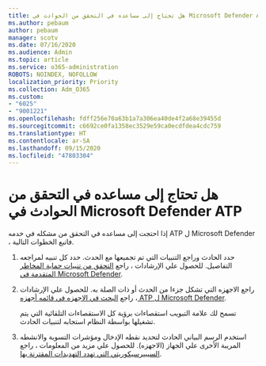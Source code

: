 ```yaml
---
title: هل تحتاج إلى مساعده في التحقق من الحوادث في Microsoft Defender ATP
ms.author: pebaum
author: pebaum
manager: scotv
ms.date: 07/16/2020
ms.audience: Admin
ms.topic: article
ms.service: o365-administration
ROBOTS: NOINDEX, NOFOLLOW
localization_priority: Priority
ms.collection: Adm_O365
ms.custom:
- "6025"
- "9001221"
ms.openlocfilehash: fdff256e70a63b1a7a306ea40de4f2a68e39455d
ms.sourcegitcommit: c6692ce0fa1358ec3529e59ca0ecdfdea4cdc759
ms.translationtype: HT
ms.contentlocale: ar-SA
ms.lasthandoff: 09/15/2020
ms.locfileid: "47803304"
---
```

# <a name="need-help-investigating-incidents-in-microsoft-defender-atp"></a>هل تحتاج إلى مساعده في التحقق من الحوادث في Microsoft Defender ATP

إذا احتجت إلى مساعده في التحقق من مشكله في خدمه ATP ل Microsoft Defender ، فاتبع الخطوات التالية.

1. حدد الحادث وراجع التنبيات التي تم تجميعها مع الحدث. حدد كل تنبيه لمراجعه التفاصيل. للحصول علي الإرشادات ، راجع [التحقق من تنبيات حماية المخاطر المتقدمة في Microsoft Defender](https://docs.microsoft.com/windows/security/threat-protection/microsoft-defender-atp/investigate-alerts).
2. راجع الاجهزه التي تشكل جزءا من الحدث أو ذات الصلة به. للحصول علي الإرشادات ، راجع [البحث في الاجهزه في قائمه أجهزه ATP ل Microsoft Defender](https://docs.microsoft.com/windows/security/threat-protection/microsoft-defender-atp/investigate-machines).<br/>
 
    تسمح لك علامة التبويب استقصاءات برؤية كل الاستقصاءات التلقائية التي يتم تشغيلها بواسطة النظام استجابه لتنبيات الحادث.
3. استخدم الرسم البياني الحادث لتحديد نقطه الإدخال ومؤشرات التسوية والانشطه المريبة الأخرى علي الجهاز (الاجهزه). للحصول علي مزيد من المعلومات ، راجع [السيبيرسيكوريتي التي تهدد التهديدات المقترنة بها](https://docs.microsoft.com/windows/security/threat-protection/microsoft-defender-atp/investigate-incidents#visualizing-associated-cybersecurity-threats).  